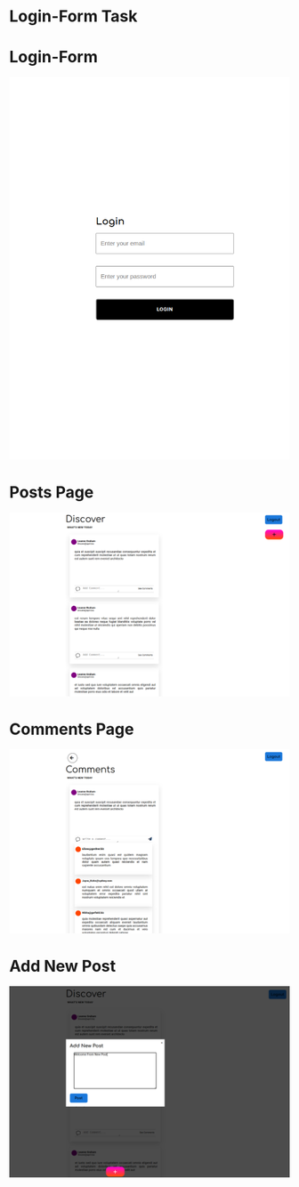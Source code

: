 # Login-Form Task

# Login-Form

![Login Page](https://github.com/HidayahJadaan/Login-Form/blob/master/output/LoginForm.png)

# Posts Page

![Posts Page](https://github.com/HidayahJadaan/Login-Form/blob/master/output/PostsPage.png)


# Comments Page

![](https://github.com/HidayahJadaan/Login-Form/blob/master/output/commentPage.png)


# Add New Post

![](https://github.com/HidayahJadaan/Login-Form/blob/master/output/AddNew.png)
